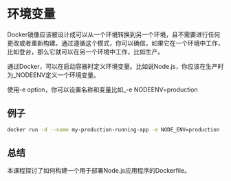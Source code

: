 # 环境变量
Docker镜像应该被设计成可以从一个环境转换到另一个环境，且不需要进行任何更改或者重新构建。通过遵循这个模式，你可以确信，如果它在一个环境中工作，比如登台，那么它就可以在另一个环境中工作，比如生产。

通过Docker，可以在启动容器时定义环境变量。比如说Node.js，你应该在生产时为_NODEENV定义一个环境变量。

使用-e option，你可以设置名称和变量比如_-e NODEENV=production

## 例子
```bash
docker run -d --name my-production-running-app -e NODE_ENV=production -p 3000:3000 my-nodejs-app
```

## 总结
本课程探讨了如何构建一个用于部署Node.js应用程序的Dockerfile。